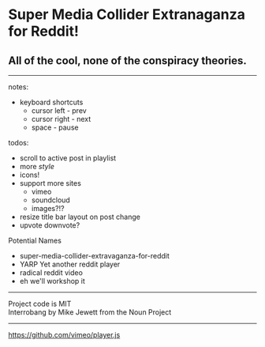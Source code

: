 # Super Media Collider Extranaganza for Reddit!

## All of the cool, none of the conspiracy theories.
---

notes:  
* keyboard shortcuts
  * cursor left - prev
  * cursor right - next
  * space - pause

todos:
* scroll to active post in playlist
* more _style_
* icons!
* support more sites
  * vimeo
  * soundcloud
  * images?!?
* resize title bar layout on post change
* upvote downvote?

Potential Names
* super-media-collider-extravaganza-for-reddit
* YARP Yet another reddit player
* radical reddit video
* eh we'll workshop it


---
Project code is MIT  
Interrobang by Mike Jewett from the Noun Project

---
https://github.com/vimeo/player.js